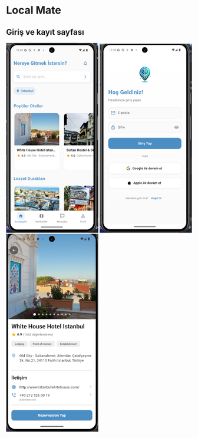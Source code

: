 # Local Mate 
## Giriş ve kayıt sayfası
<p align="left">
  <img src="./screenshots/home.png" alt="Ana Ekran" width="250"/>
  <img src="./screenshots/login.png" alt="Giriş Ekranı" width="250"/>
  <img src="./screenshots/hotel1.png" alt="Otel Detayı 1" width="250"/>
</p>














